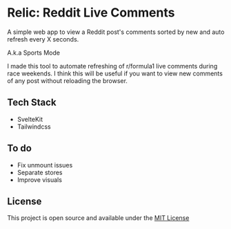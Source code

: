 # Relic: Reddit Live Comments

A simple web app to view a Reddit post's comments sorted by new and auto refresh every X seconds.

A.k.a Sports Mode

I made this tool to automate refreshing of r/formula1 live comments during race weekends. I think this will be useful if you want to view new comments of any post without reloading the browser.

## Tech Stack

- SvelteKit
- Tailwindcss

## To do

- Fix unmount issues
- Separate stores
- Improve visuals

## License

This project is open source and available under the [MIT License](LICENSE)
